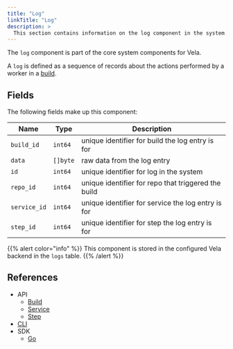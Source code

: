 ```yaml
---
title: "Log"
linkTitle: "Log"
description: >
  This section contains information on the log component in the system.
---
```


The `log` component is part of the core system components for Vela.

A `log` is defined as a sequence of records about the actions performed by a worker in a [build](/docs/concepts/system/build/).

## Fields

The following fields make up this component:

| Name         | Type     | Description                                         |
| ------------ | -------- | --------------------------------------------------- |
| `build_id`   | `int64`  | unique identifier for build the log entry is for    |
| `data`       | `[]byte` | raw data from the log entry                         |
| `id`         | `int64`  | unique identifier for log in the system             |
| `repo_id`    | `int64`  | unique identifier for repo that triggered the build |
| `service_id` | `int64`  | unique identifier for service the log entry is for  |
| `step_id`    | `int64`  | unique identifier for step the log entry is for     |

{{% alert color="info" %}}
This component is stored in the configured Vela backend in the `logs` table.
{{% /alert %}}

## References

- API
  - [Build](/docs/reference/api/build/logs/)
  - [Service](/docs/reference/api/service/logs/)
  - [Step](/docs/reference/api/step/logs/)
- [CLI](/docs/reference/cli/log/)
- SDK
  - [Go](/docs/sdk/go/repo/)
